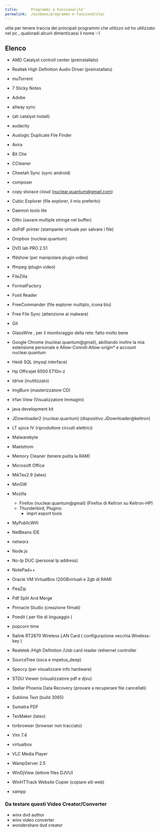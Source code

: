 ```yaml
---
title:      Programmi e Funzionalita'
permalink:  /windows/programmi-e-funzionalita/
---
```



utile per tenere traccia dei principali programmi che utilizzo od ho utilizzato nel pc , qualoradi alcuni dimenticassi il nome :-)


Elenco
------

- AMD Catalyst controll center (preinstallato)
- Realtek High Definition Audio Driver (preinstallato)

- muTorrent
- 7 Sticky Notes

- Adobe
- allway sync
- (ati catalyst install)
- audacity
- Auslogic Duplicate File Finder
- Avira

- Bit Che

- CCleaner
- Cheetah Sync (sync android)
- composer
- copy storace cloud (nuclear.quantum@gmail.com)
- Cubic Explorer (file explorer, il mio preferito)

- Daemon tools lite
- Ditto (savare multiple stringe nel buffer)
- doPdF printer (stampante virtuale per salvare i file)
- Dropbox (nuclear.quantum)
- DVD lab PRO 2.51

- ffdshow (per manipolare plugin video)
- ffmpeg (plugin video)
- FileZilla
- FormatFactory
- Foxit Reader
- FreeCommander (file explorer multiplo, icona blu)
- Free File Sync (attenzione ai malware)

- Git
- GlassWire , per il monitoraggio della rete: fatto molto bene
- Google Chrome (nuclear.quantum@gmail), abilitando inoltre la mia estensione personale e Allow-Conroll-Allow-origin* e account nuclear.quantum

- Heidi SQL (mysql interface)
- Hp Officejet 6500 E710n-z

- Idrive (inutilizzato)
- ImgBurn (masterizzatore CD)
- Irfan View (Visualizzatore Immagini)

- java development kit
- JDownloader2 (nuclear.quantum) (dispositivo JDownloader@keltron)

- LT spice IV (riproduttore circuiti elettrici)

- Malwarebyte
- Maelstrom
- Memory Cleaner (tenere pulita la RAM)
- Microsoft Office
- MikTex2.9 (latex)
- MinGW
- Mozilla
    + Firefox (nuclear.quantum@gmail) (Firefox di Keltron su Keltron-HP)
    + Thunderbird, Plugins:
        * imprt export tools
- MyPublicWifi

- NetBeans IDE
- networx
- Node.js
- No-Ip DUC (personal Ip address)
- NotePad++

- Oracle VM VirtualBox (20GBvirtuali e 2gb di RAM)

- PeaZip
- Pdf Split And Merge
- Pinnacle Studio (creazione filmati)
- Poedit ( per file di linguaggio )
- popcorn time

- Ralink RT2870 Wireless LAN Card ( configurazione vecchia Wireless-key )
- Realetek /High Definition /Usb card reader /ethernet controller

- SourceTree (ssca e impetus_deep)
- Speccy (per visualizzare info hardware)
- STDU Viewer (visualizzatore pdf e djvu)
- Stellar Phoenix Data Recovery (provare a recuperare file cancellati)
- Sublime Text (build 3065)
- Sumatra PDF

- TexMaker (latex)
- torbrowser (browser non tracciato)

- Vim 7.4
- virtualbox

- VLC Media Player

- WampServer 2.5
- WinDjView (lettore files DJVU)
- WinHTTrack Website Copier (copiare siti web)

- xampp


### Da testare questi Video Creator/Converter
- winx dvd author
- winx video converter
- wondershare dvd creator
